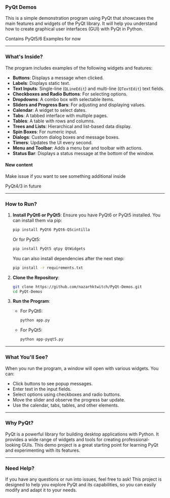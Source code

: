 ### PyQt Demos

This is a simple demonstration program using PyQt that showcases the main features and widgets of the PyQt library. It will help you understand how to create graphical user interfaces (GUI) with PyQt in Python.

Contains PyQt5/6 Examples for now

---

### What's Inside?

The program includes examples of the following widgets and features:
- **Buttons**: Displays a message when clicked.
- **Labels**: Displays static text.
- **Text Inputs**: Single-line (`QLineEdit`) and multi-line (`QTextEdit`) text fields.
- **Checkboxes and Radio Buttons**: For selecting options.
- **Dropdowns**: A combo box with selectable items.
- **Sliders and Progress Bars**: For adjusting and displaying values.
- **Calendar**: A widget to select dates.
- **Tabs**: A tabbed interface with multiple pages.
- **Tables**: A table with rows and columns.
- **Trees and Lists**: Hierarchical and list-based data display.
- **Spin Boxes**: For numeric input.
- **Dialogs**: Custom dialog boxes and message boxes.
- **Timers**: Updates the UI every second.
- **Menu and Toolbar**: Adds a menu bar and toolbar with actions.
- **Status Bar**: Displays a status message at the bottom of the window.

#### New content
Make issue if you want to see something additional inside

PyQt4/3 in future

---

### How to Run?

1. **Install PyQt6 or PyQt5**:
   Ensure you have PyQt6 or PyQt5 installed. You can install them via pip:
   ```bash
   pip install PyQt6 PyQt6-QScintilla
   ```
   Or for PyQt5:
   ```bash
   pip install PyQt5 qtpy QtWidgets
   ```
   You can also install dependencies after the next step:
   ```bash
   pip install -r requirements.txt
   ```

2. **Clone the Repository**:
   ```bash
   git clone https://github.com/nazarhktwitch/PyQt-Demos.git
   cd PyQt-Demos
   ```

3. **Run the Program**:
   - For PyQt6:
     ```bash
     python app.py
     ```
   - For PyQt5:
     ```bash
     python app-pyqt5.py
     ```

---

### What You'll See?

When you run the program, a window will open with various widgets. You can:
- Click buttons to see popup messages.
- Enter text in the input fields.
- Select options using checkboxes and radio buttons.
- Move the slider and observe the progress bar update.
- Use the calendar, tabs, tables, and other elements.

---

### Why PyQt?

PyQt is a powerful library for building desktop applications with Python. It provides a wide range of widgets and tools for creating professional-looking GUIs. This demo project is a great starting point for learning PyQt and experimenting with its features.

---

### Need Help?

If you have any questions or run into issues, feel free to ask! This project is designed to help you explore PyQt and its capabilities, so you can easily modify and adapt it to your needs.
